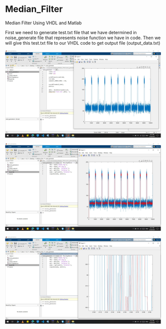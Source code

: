 # Median_Filter
Median Filter Using VHDL and Matlab

First we need to generate test.txt file that we have determined in noise_generate file that represents noise function we have in code.
Then we will give this test.txt file to our VHDL code to get output file (output_data.txt)
<p align="center">
  <img src="https://github.com/Ali-Ahmadii/Median_Filter/blob/master/Results/Untitled.jpg" width="1000" title="hover text">
</p>
<p align="center">
  <img src="https://github.com/Ali-Ahmadii/Median_Filter/blob/master/Results/plots.jpg" width="1000" title="hover text">
</p>
<p align="center">
  <img src="https://github.com/Ali-Ahmadii/Median_Filter/blob/master/Results/compare.jpg" width="1000" title="hover text">
</p>
